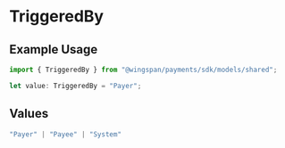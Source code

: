 # TriggeredBy

## Example Usage

```typescript
import { TriggeredBy } from "@wingspan/payments/sdk/models/shared";

let value: TriggeredBy = "Payer";
```

## Values

```typescript
"Payer" | "Payee" | "System"
```